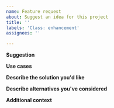 ```yaml
---
name: Feature request
about: Suggest an idea for this project
title: ''
labels: 'Class: enhancement'
assignees: ''

---
```


<!-- 🚨 STOP 🚨 STOP 🚨 STOP 🚨

Before you post an issue, make sure you've read quick introduction to our bug tracker:
  * https://github.com/altmp/altv-issues/blob/master/README.MD

Please fill in the *entire* template below. -->

**Suggestion**
<!-- A summary of what you'd like to see added or changed -->

**Use cases**
<!-- What do you want to use this for? -->

**Describe the solution you'd like**
<!-- A clear and concise description of how do you imagine the implementation -->

**Describe alternatives you've considered**
<!-- A clear and concise description of any alternative solutions or features you've considered -->

**Additional context**
<!-- Add any other context or screenshots about the feature request here -->
